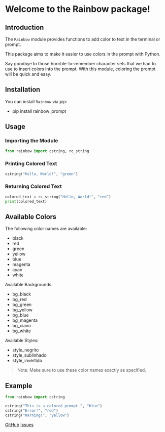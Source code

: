 # Welcome to the Rainbow package!

## Introduction
The `Rainbow` module provides functions to add color to text in the terminal or prompt.

This package aims to make it easier to use colors in the prompt with Python.

Say goodbye to those horrible-to-remember character sets that we had to use to insert colors into the prompt. With this module, coloring the prompt will be quick and easy.

## Installation
You can install `Rainbow` via pip:
- pip install rainbow_prompt

## Usage

### Importing the Module
```python
from rainbow import cstring, rc_string
```

### Printing Colored Text
```python
cstring("Hello, World!", "green")
```

### Returning Colored Text
```python
colored_text = rc_string("Hello, World!", "red")
print(colored_text)
```

## Available Colors
The following color names are available:
- black
- red
- green
- yellow
- blue
- magenta
- cyan
- white

Available Backgrounds:
- bg_black
- bg_red
- bg_green
- bg_yellow
- bg_blue
- bg_magenta
- bg_ciano
- bg_white

Available Styles:
- style_negrito
- style_sublinhado
- style_invertido

> Note: Make sure to use these color names exactly as specified.

## Example
```python
from rainbow import cstring

cstring("This is a colored prompt.", "blue")
cstring("Error!", "red")
cstring("Warning!", "yellow")
```

[GitHub](https://github.com/davidmarquescoder/rainbow-package)
[Issues](https://github.com/davidmarquescoder/rainbow-package/issues)